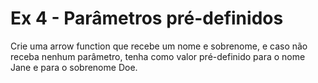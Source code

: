 # Ex 4 - Parâmetros pré-definidos

Crie uma arrow function que recebe um nome e sobrenome, e caso não receba nenhum parâmetro, tenha como valor pré-definido para o nome Jane e para o sobrenome Doe.